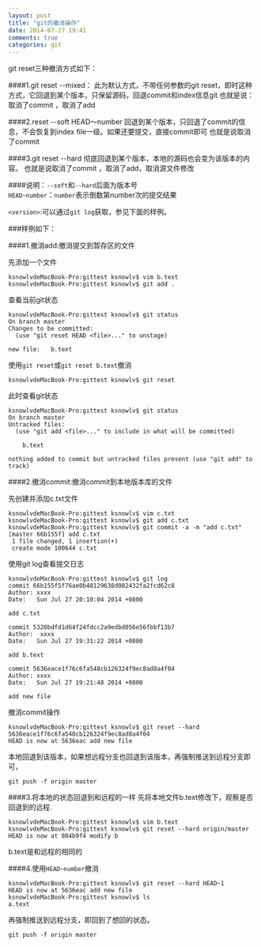```yaml
---
layout: post
title: "git的撤消操作"
date: 2014-07-27 19:41
comments: true
categories: git
---
```


git reset三种撤消方式如下：

####1.git reset --mixed：
    此为默认方式，不带任何参数的git reset，即时这种方式，它回退到某个版本，只保留源码，回退commit和index信息git 
       也就是说：取消了commit ，取消了add

####2.reset --soft  HEAD～number
    回退到某个版本，只回退了commit的信息，不会恢复到index file一级。如果还要提交，直接commit即可
    也就是说取消了commit

####3.git reset --hard <version>
    彻底回退到某个版本，本地的源码也会变为该版本的内容。
    也就是说取消了commit ，取消了add，取消源文件修改
    
####说明：`--soft`和`--hard`后面为版本号  
`HEAD~number`：`number`表示倒数第number次的提交结果

`<version>`:可以通过`git log`获取，参见下面的样例。

###样例如下：

####1.撤消add:撤消提交到暂存区的文件

先添加一个文件

    ksnowlvdeMacBook-Pro:gittest ksnowlv$ vim b.text
    ksnowlvdeMacBook-Pro:gittest ksnowlv$ git add .

查看当前git状态
   
    ksnowlvdeMacBook-Pro:gittest ksnowlv$ git status
    On branch master
    Changes to be committed:
      (use "git reset HEAD <file>..." to unstage)

	new file:   b.text
	
使用`git reset`或`git reset b.text`撤消

    ksnowlvdeMacBook-Pro:gittest ksnowlv$ git reset
此时查看git状态

    ksnowlvdeMacBook-Pro:gittest ksnowlv$ git status
    On branch master
    Untracked files:
      (use "git add <file>..." to include in what will be committed)

	    b.text

    nothing added to commit but untracked files present (use "git add" to track)
    
####2.撤消commit:撤消commit到本地版本库的文件

先创建并添加c.txt文件

    ksnowlvdeMacBook-Pro:gittest ksnowlv$ vim c.txt
    ksnowlvdeMacBook-Pro:gittest ksnowlv$ git add c.txt
    ksnowlvdeMacBook-Pro:gittest ksnowlv$ git commit -a -m "add c.txt"
    [master 66b155f] add c.txt
     1 file changed, 1 insertion(+)
     create mode 100644 c.txt
使用git log查看提交日志

    ksnowlvdeMacBook-Pro:gittest ksnowlv$ git log
    commit 66b155f5f76ae0b48129638d082432fa2fcd62c8
    Author: xxxx
    Date:   Sun Jul 27 20:10:04 2014 +0800

    add c.txt

    commit 5320bdfd1d64f24fdcc2a9edbd056e56fbbf13b7
    Author:  xxxx
    Date:   Sun Jul 27 19:31:22 2014 +0800

    add b.text

    commit 5636eace1f76c6fa548cb126324f9ec8ad8a4f04
    Author: xxxx
    Date:   Sun Jul 27 19:21:48 2014 +0800

    add new file
 撤消commit操作   

    ksnowlvdeMacBook-Pro:gittest ksnowlv$ git reset --hard 5636eace1f76c6fa548cb126324f9ec8ad8a4f04
    HEAD is now at 5636eac add new file
    
本地回退到该版本，如果想远程分支也回退到该版本，再强制推送到远程分支即可，    
   
    git push -f origin master
    
    
####3.将本地的状态回退到和远程的一样
 先将本地文件b.text修改下，观察是否回退到的远程.
 
    ksnowlvdeMacBook-Pro:gittest ksnowlv$ vim b.text 
    ksnowlvdeMacBook-Pro:gittest ksnowlv$ git reset --hard origin/master
    HEAD is now at 804b9f4 modify b
   
b.text是和远程的相同的

####4.使用`HEAD~number`撤消

    ksnowlvdeMacBook-Pro:gittest ksnowlv$ git reset --hard HEAD~1
    HEAD is now at 5636eac add new file
    ksnowlvdeMacBook-Pro:gittest ksnowlv$ ls
    a.text
    
再强制推送到远程分支，即回到了想回的状态。

    git push -f origin master
    


